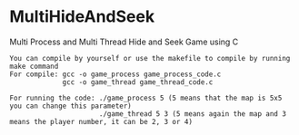 # MultiHideAndSeek
Multi Process and Multi Thread Hide and Seek Game using C

    You can compile by yourself or use the makefile to compile by running make command
    For compile: gcc -o game_process game_process_code.c 
                 gcc -o game_thread game_thread_code.c
                 
    For running the code: ./game_process 5 (5 means that the map is 5x5 you can change this parameter)
                          ./game_thread 5 3 (5 means again the map and 3 means the player number, it can be 2, 3 or 4)
